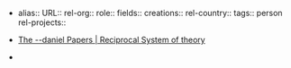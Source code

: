 - alias::
  URL::
  rel-org::
  role::
  fields::
  creations::
  rel-country::
  tags:: person
  rel-projects::


- [The --daniel Papers | Reciprocal System of theory](https://reciprocalsystem.org/papers/daniel-phoenix-iii)
-
